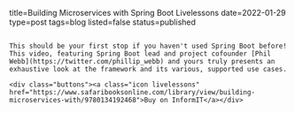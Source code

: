 title=Building Microservices with Spring Boot Livelessons
date=2022-01-29
type=post
tags=blog
listed=false
status=published
~~~~~~

This should be your first stop if you haven't used Spring Boot before! This video, featuring Spring Boot lead and project cofounder [Phil Webb](https://twitter.com/phillip_webb) and yours truly presents an exhaustive look at the framework and its various, supported use cases.

<div class="buttons"><a class="icon livelessons" href="https://www.safaribooksonline.com/library/view/building-microservices-with/9780134192468">Buy on InformIT</a></div>